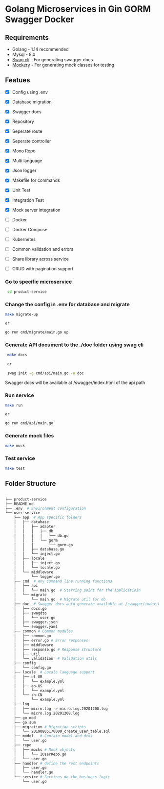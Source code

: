 # Golang Microservices in Gin GORM Swagger Docker

## Requirements

* Golang - 1.14 recommended
* Mysql - 8.0  
* [Swag cli](https://github.com/swaggo/swag)  - For generating swagger docs
* [Mockery](https://github.com/vektra/mockery) - For generating mock classes for testing

## Featues

- [x] Config using .env
- [x] Database migration 
- [x] Swagger docs
- [x] Repository
- [x] Seperate route
- [x] Seperate controller
- [x] Mono Repo
- [x] Multi language
- [x] Json logger
- [x] Makefile for commands
- [x] Unit Test
- [x] Integration Test
- [x] Mock server integration 
- [ ] Docker
- [ ] Docker Compose
- [ ] Kubernetes
- [ ] Common validation and errors
- [ ] Share library across service
- [ ] CRUD with pagination support


###  Go to specific microservice
```sh
 cd product-service
```
### Change the config in .env for database and migrate

```sh
make migrate-up

or

go run cmd/migrate/main.go up
```

###  Generate API document to the ./doc folder using <strong>swag cli</strong>
```sh
 make docs
 
 or
 
 swag init -g cmd/api/main.go -o doc
```

Swagger docs will be available at /swagger/index.html of the api path

###  Run service
```sh
make run 

or 

go run cmd/api/main.go
```

###  Generate mock files
```sh
make mock 
```

###  Test service
```sh
make test 
```

## Folder Structure

```sh

├── product-service
├── README.md
├── .env  # Environment configuration
└── user-service
    ├── app  # App specific folders
    │   ├── database
    │   │   ├── adapter
    │   │   │   ├── db
    │   │   │   │   └── db.go
    │   │   │   └── gorm
    │   │   │       └── gorm.go
    │   │   ├── database.go
    │   │   └── inject.go
    │   ├── locale
    │   │   ├── inject.go
    │   │   └── locale.go
    │   └── middleware
    │       └── logger.go
    ├── cmd  # Any Command line running functions
    │   ├── api
    │   │   └── main.go  # Starting point for the applicatioin
    │   └── migrate
    │       └── main.go  # Migrate util for db
    ├── doc  # Swagger docs auto generate available at /swagger/index.html
    │   ├── docs.go
    │   ├── swagdto
    │   │   └── user.go
    │   ├── swagger.json
    │   └── swagger.yaml
    ├── common # Common modules
    │   ├── common.go 
    │   ├── error.go # Error responses
    │   ├── middleware 
    │   ├── response.go # Response structure
    │   ├── util 
    │   └── validation  # Validation utils
    ├── config
    │   └── config.go
    ├── locale  # Locale language support
    │   ├── el-GR
    │   │   └── example.yml
    │   ├── en-US
    │   │   └── example.yml
    │   └── zh-CN
    │       └── example.yml
    ├── log
    │   ├── micro.log -> micro.log.20201208.log
    │   └── micro.log.20201208.log
    ├── go.mod
    ├── go.sum
    ├── migration # Migration scripts
    │   └── 20190805170000_create_user_table.sql
    ├── model   # Contain model and dtos
    │   └── user.go
    ├── repo
    │   ├── mocks # Mock objects
    │   │   └── IUserRepo.go
    │   └── user.go
    ├── handler # define the rest endpoints
    │   ├── user.go
    │   └── handler.go
    └── service # Services do the business logic
        └── user.go

```